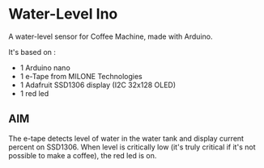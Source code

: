 # Water-Level Ino
A water-level sensor for Coffee Machine, made with Arduino.

It's based on :
- 1 Arduino nano
- 1 e-Tape from MILONE Technologies
- 1 Adafruit SSD1306 display (I2C 32x128 OLED)
- 1 red led

## AIM
 The e-tape detects level of water in the water tank and display current percent on SSD1306.
 When level is critically low (it's truly critical if it's not possible to make a coffee), the red led is on.
